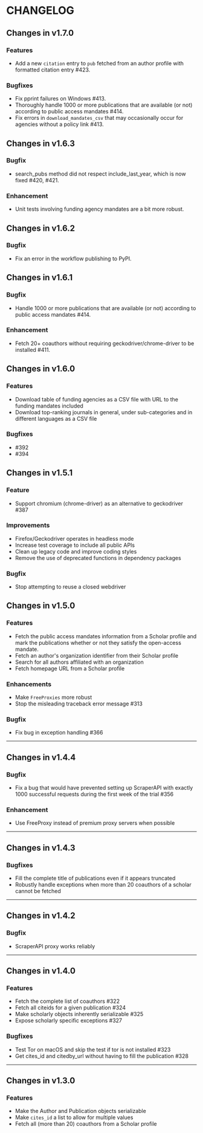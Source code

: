 # CHANGELOG

## Changes in v1.7.0

### Features
- Add a new `citation` entry to `pub` fetched from an author profile with formatted citation entry #423.

### Bugfixes
- Fix pprint failures on Windows #413.
- Thoroughly handle 1000 or more publications that are available (or not) according to public access mandates #414.
- Fix errors in `download_mandates_csv` that may occasionally occur for agencies without a policy link #413.

## Changes in v1.6.3

### Bugfix
- search_pubs method did not respect include_last_year, which is now fixed #420, #421.

### Enhancement
- Unit tests involving funding agency mandates are a bit more robust.

## Changes in v1.6.2

### Bugfix
- Fix an error in the workflow publishing to PyPI.

## Changes in v1.6.1

### Bugfix
- Handle 1000 or more publications that are available (or not) according to public access mandates #414.

### Enhancement
- Fetch 20+ coauthors without requiring geckodriver/chrome-driver to be installed #411.

## Changes in v1.6.0

### Features
- Download table of funding agencies as a CSV file with URL to the funding mandates included
- Download top-ranking journals in general, under sub-categories and in different languages as a CSV file

### Bugfixes
- #392
- #394

## Changes in v1.5.1

### Feature
- Support chromium (chrome-driver) as an alternative to geckodriver #387

### Improvements
- Firefox/Geckodriver operates in headless mode
- Increase test coverage to include all public APIs
- Clean up legacy code and improve coding styles
- Remove the use of deprecated functions in dependency packages

### Bugfix
- Stop attempting to reuse a closed webdriver

## Changes in v1.5.0
### Features
- Fetch the public access mandates information from a Scholar profile and mark the publications whether or not they satisfy the open-access mandate.
- Fetch an author's organization identifier from their Scholar profile
- Search for all authors affiliated with an organization
- Fetch homepage URL from a Scholar profile
### Enhancements
- Make `FreeProxies` more robust
- Stop the misleading traceback error message #313
### Bugfix
- Fix bug in exception handling #366
---
## Changes in v1.4.4
### Bugfix
- Fix a bug that would have prevented setting up ScraperAPI with exactly 1000 successful requests during the first week of the trial #356
### Enhancement
- Use FreeProxy instead of premium proxy servers when possible
---
## Changes in v1.4.3
### Bugfixes
- Fill the complete title of publications even if it appears truncated
- Robustly handle exceptions when more than 20 coauthors of a scholar cannot be fetched
 ---
## Changes in v1.4.2
### Bugfix
- ScraperAPI proxy works reliably
 ---
## Changes in v1.4.0
### Features
- Fetch the complete list of coauthors #322
- Fetch all citeids for a given publication #324
- Make scholarly objects inherently serializable #325
- Expose scholarly specific exceptions #327
### Bugfixes
- Test Tor on macOS and skip the test if tor is not installed #323
- Get cites_id and citedby_url without having to fill the publication #328
---
## Changes in v1.3.0
### Features
- Make the Author and Publication objects serializable
- Make `cites_id` a list to allow for multiple values
- Fetch all (more than 20) coauthors from a Scholar profile
